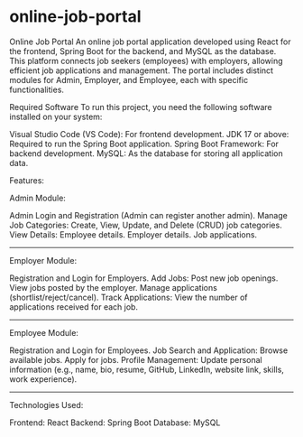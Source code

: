 # online-job-portal
Online Job Portal
An online job portal application developed using React for the frontend, Spring Boot for the backend, and MySQL as the database. This platform connects job seekers (employees) with employers, allowing efficient job applications and management. The portal includes distinct modules for Admin, Employer, and Employee, each with specific functionalities.


Required Software
To run this project, you need the following software installed on your system:

Visual Studio Code (VS Code): For frontend development.
JDK 17 or above: Required to run the Spring Boot application.
Spring Boot Framework: For backend development.
MySQL: As the database for storing all application data.


Features:

Admin Module:

Admin Login and Registration (Admin can register another admin).
Manage Job Categories:
Create, View, Update, and Delete (CRUD) job categories.
View Details:
Employee details.
Employer details.
Job applications.
___________________________________________________________________
Employer Module:

Registration and Login for Employers.
Add Jobs:
Post new job openings.
View jobs posted by the employer.
Manage applications (shortlist/reject/cancel).
Track Applications:
View the number of applications received for each job.
___________________________________________________________________
Employee Module:

Registration and Login for Employees.
Job Search and Application:
Browse available jobs.
Apply for jobs.
Profile Management:
Update personal information (e.g., name, bio, resume, GitHub, LinkedIn, website link, skills, work experience).
_____________________________________________________________________
Technologies Used:

Frontend: React
Backend: Spring Boot
Database: MySQL

